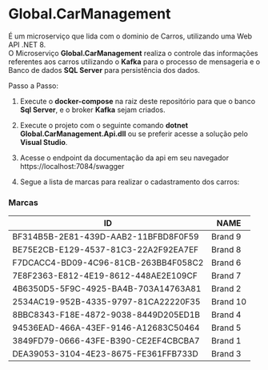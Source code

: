 # Global.CarManagement

É um microserviço que lida com o dominio de Carros, utilizando uma Web API .NET 8. </br>
O Microserviço <b>Global.CarManagement</b> realiza o controle das informações referentes aos carros utilizando o <b>Kafka</b> para o processo de mensageria e o Banco de dados <b>SQL Server</b> para persistência dos dados.

Passo a Passo:

1. Execute o <b>docker-compose</b> na raiz deste repositório para que o banco <b>Sql Server</b>, e o broker <b>Kafka</b> sejam criados. 

2. Execute o projeto com o seguinte comando <b>dotnet Global.CarManagement.Api.dll</b> ou se preferir acesse a solução pelo <b>Visual Studio</b>.

3. Acesse o endpoint da documentação da api em seu navegador https://localhost:7084/swagger

4. Segue a lista de marcas para realizar o cadastramento dos carros:

### Marcas

| ID                                   | NAME    |
|--------------------------------------|---------|
| BF314B5B-2E81-439D-AAB2-11BFBD8F0F59 | Brand 9 |
| BE75E2CB-E129-4537-81C3-22A2F92EA7EF | Brand 8 |
| F7DCACC4-BD09-4C96-81CB-263BB4F058C2 | Brand 6 |
| 7E8F2363-E812-4E19-8612-448AE2E109CF | Brand 7 |
| 4B6350D5-5F9C-4925-BA4B-703A14763A81 | Brand 2 |
| 2534AC19-952B-4335-9797-81CA22220F35 | Brand 10|
| 8BBC8343-F18E-4872-9038-8449D205ED1B | Brand 4 |
| 94536EAD-466A-43EF-9146-A12683C50464 | Brand 5 |
| 3849FD79-0666-43FE-B390-CE2EF4CBCBA7 | Brand 1 |
| DEA39053-3104-4E23-8675-FE361FFB733D | Brand 3 |


